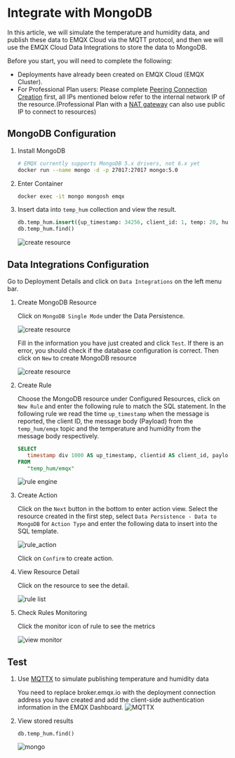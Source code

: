 # Integrate with MongoDB

In this article, we will simulate the temperature and humidity
data, and publish these data to EMQX Cloud via the MQTT protocol, and then we will use the EMQX Cloud
Data Integrations to store the data to MongoDB.

Before you start, you will need to complete the following:

- Deployments have already been created on EMQX Cloud (EMQX Cluster).
- For Professional Plan users: Please complete [Peering Connection Creation](../deployments/vpc_peering.md) first, all IPs mentioned below refer to the internal network IP of the resource.(Professional Plan with a [NAT gateway](../vas/nat-gateway.md) can also use public IP to connect to resources)

## MongoDB Configuration

1. Install MongoDB
   
   ```bash
   # EMQX currently supports MongoDB 5.x drivers, not 6.x yet
   docker run --name mongo -d -p 27017:27017 mongo:5.0
   ```

3. Enter Container
   
   ```bash
   docker exec -it mongo mongosh emqx
   ```
4. Insert data into `temp_hum` collection and view the result.
   
   ```sql
   db.temp_hum.insert({up_timestamp: 34256, client_id: 1, temp: 20, hum: 33})
   db.temp_hum.find()
   ```
   ![create resource](./_assets/mongodb_view.png)

## Data Integrations Configuration

Go to Deployment Details and click on `Data Integrations` on the left menu bar.

1. Create MongoDB Resource

   Click on `MongoDB Single Mode` under the Data Persistence.

   ![create resource](./_assets/mongodb.png)

   Fill in the information you have just created and click `Test`. If there is an error, you should check if the database configuration is correct. Then click on `New` to create MongoDB resource

   ![create resource](./_assets/mongo_create_resource.png)

2. Create Rule

   Choose the MongoDB resource under Configured Resources, click on `New Rule` and enter the following rule to match the SQL statement. In the following rule we read the time `up_timestamp` when the message is reported, the client ID, the message body (Payload) from the `temp_hum/emqx` topic and the temperature and humidity from the message body respectively.

   ```sql
   SELECT 
      timestamp div 1000 AS up_timestamp, clientid AS client_id, payload.temp AS temp, payload.hum AS hum
   FROM
      "temp_hum/emqx"
   ```

   ![rule engine](./_assets/postgresql_new_rule.png)


3. Create Action

   Click on the `Next` button in the bottom to enter action view. Select the resource created in the first step, select `Data Persistence - Data to MongoDB` for `Action Type` and enter the following data to insert into the SQL template.

   ![rule_action](./_assets/mongo_add_action.png)

   Click on `Confirm` to create action.

4. View Resource Detail

   Click on the resource to see the detail.

   ![rule list](./_assets/mongo_resource_detail.png)


5. Check Rules Monitoring

   Click the monitor icon of rule to see the metrics

   ![view monitor](./_assets/mongo_monitor.png)


## Test

1. Use [MQTTX](https://mqttx.app/) to simulate publishing temperature and humidity data

   You need to replace broker.emqx.io with the deployment connection address you have created and add the client-side authentication information in the EMQX Dashboard.
   ![MQTTX](./_assets/mongo_connect.png)

2. View stored results
   
   ```
   db.temp_hum.find()
   ```
   ![mongo](./_assets/mongo_result.png)
